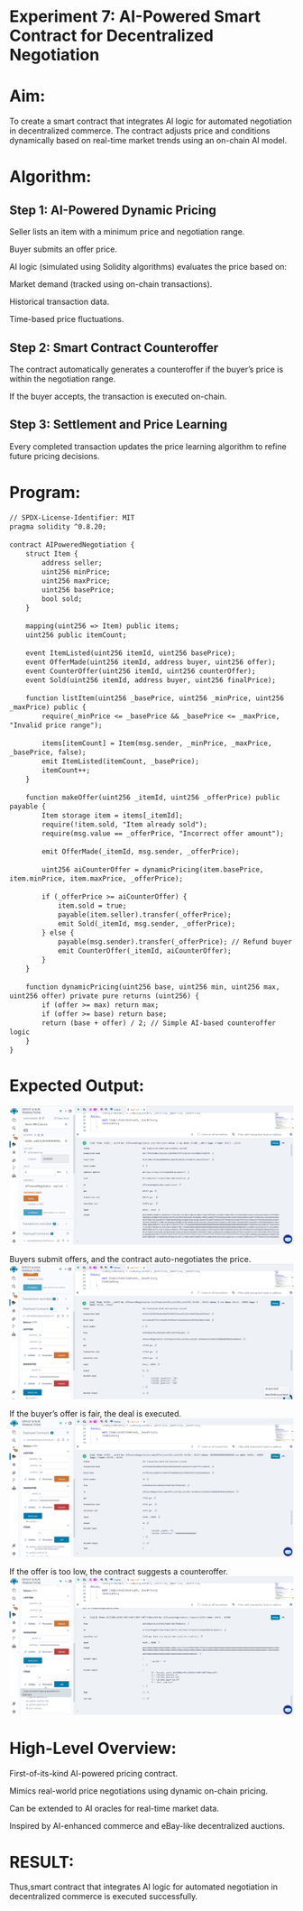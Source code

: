 # Experiment 7: AI-Powered Smart Contract for Decentralized Negotiation
# Aim:
To create a smart contract that integrates AI logic for automated negotiation in decentralized commerce. The contract adjusts price and conditions dynamically based on real-time market trends using an on-chain AI model.

# Algorithm:
## Step 1: AI-Powered Dynamic Pricing
Seller lists an item with a minimum price and negotiation range.


Buyer submits an offer price.


AI logic (simulated using Solidity algorithms) evaluates the price based on:


Market demand (tracked using on-chain transactions).


Historical transaction data.


Time-based price fluctuations.


## Step 2: Smart Contract Counteroffer
The contract automatically generates a counteroffer if the buyer’s price is within the negotiation range.


If the buyer accepts, the transaction is executed on-chain.


## Step 3: Settlement and Price Learning
Every completed transaction updates the price learning algorithm to refine future pricing decisions.



# Program:
```
// SPDX-License-Identifier: MIT
pragma solidity ^0.8.20;

contract AIPoweredNegotiation {
    struct Item {
        address seller;
        uint256 minPrice;
        uint256 maxPrice;
        uint256 basePrice;
        bool sold;
    }

    mapping(uint256 => Item) public items;
    uint256 public itemCount;

    event ItemListed(uint256 itemId, uint256 basePrice);
    event OfferMade(uint256 itemId, address buyer, uint256 offer);
    event CounterOffer(uint256 itemId, uint256 counterOffer);
    event Sold(uint256 itemId, address buyer, uint256 finalPrice);

    function listItem(uint256 _basePrice, uint256 _minPrice, uint256 _maxPrice) public {
        require(_minPrice <= _basePrice && _basePrice <= _maxPrice, "Invalid price range");
        
        items[itemCount] = Item(msg.sender, _minPrice, _maxPrice, _basePrice, false);
        emit ItemListed(itemCount, _basePrice);
        itemCount++;
    }

    function makeOffer(uint256 _itemId, uint256 _offerPrice) public payable {
        Item storage item = items[_itemId];
        require(!item.sold, "Item already sold");
        require(msg.value == _offerPrice, "Incorrect offer amount");

        emit OfferMade(_itemId, msg.sender, _offerPrice);

        uint256 aiCounterOffer = dynamicPricing(item.basePrice, item.minPrice, item.maxPrice, _offerPrice);

        if (_offerPrice >= aiCounterOffer) {
            item.sold = true;
            payable(item.seller).transfer(_offerPrice);
            emit Sold(_itemId, msg.sender, _offerPrice);
        } else {
            payable(msg.sender).transfer(_offerPrice); // Refund buyer
            emit CounterOffer(_itemId, aiCounterOffer);
        }
    }

    function dynamicPricing(uint256 base, uint256 min, uint256 max, uint256 offer) private pure returns (uint256) {
        if (offer >= max) return max;
        if (offer >= base) return base;
        return (base + offer) / 2; // Simple AI-based counteroffer logic
    }
}
```

# Expected Output:
![alt text](7.1.png)


Buyers submit offers, and the contract auto-negotiates the price.
![alt text](7.2.png)

If the buyer’s offer is fair, the deal is executed.
![alt text](7.3.png)

If the offer is too low, the contract suggests a counteroffer.
![alt text](7.4.png)


# High-Level Overview:
First-of-its-kind AI-powered pricing contract.


Mimics real-world price negotiations using dynamic on-chain pricing.


Can be extended to AI oracles for real-time market data.


Inspired by AI-enhanced commerce and eBay-like decentralized auctions.

# RESULT:

Thus,smart contract that integrates AI logic for automated negotiation in decentralized commerce is executed successfully.


